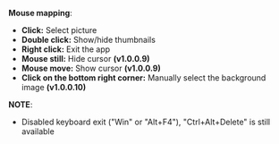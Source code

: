 **Mouse mapping**:  
-   **Click:** Select picture  
-   **Double click:** Show/hide thumbnails  
-   **Right click:** Exit the app
-   **Mouse still:** Hide cursor **(v1.0.0.9)**
-   **Mouse move:** Show cursor **(v1.0.0.9)**
-   **Click on the bottom right corner:** Manually select the background image **(v1.0.0.10)**
  
**NOTE**:  
-   Disabled keyboard exit ("Win" or "Alt+F4"), "Ctrl+Alt+Delete" is still available

